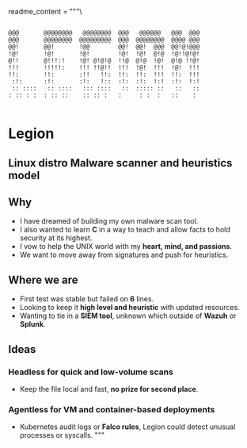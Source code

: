 
readme_content = """\
```
                                                        
@@@       @@@@@@@@   @@@@@@@@  @@@   @@@@@@   @@@  @@@  
@@@       @@@@@@@@  @@@@@@@@@  @@@  @@@@@@@@  @@@@ @@@  
@@!       @@!       !@@        @@!  @@!  @@@  @@!@!@@@  
!@!       !@!       !@!        !@!  !@!  @!@  !@!!@!@!  
@!!       @!!!:!    !@! @!@!@  !!@  @!@  !@!  @!@ !!@!  
!!!       !!!!!:    !!! !!@!!  !!!  !@!  !!!  !@!  !!!  
!!:       !!:       :!!   !!:  !!:  !!:  !!!  !!:  !!!  
 :!:      :!:       :!:   !::  :!:  :!:  !:!  :!:  !:!  
 :: ::::   :: ::::   ::: ::::   ::  ::::: ::   ::   ::  
: :: : :  : :: ::    :: :: :   :     : :  :   ::    :   
                                                        
```

# Legion

**Linux distro Malware scanner and heuristics model**  
---

## Why

- I have dreamed of building my own malware scan tool.
- I also wanted to learn **C** in a way to teach and allow facts to hold security at its highest.
- I vow to help the UNIX world with my **heart, mind, and passions**.
- We want to move away from signatures and push for heuristics.
## Where we are

- First test was stable but failed on **6** lines.
- Looking to keep it **high level and heuristic** with updated resources.
- Wanting to tie in a **SIEM tool**, unknown which outside of **Wazuh** or **Splunk**.

## Ideas

### **Headless for quick and low-volume scans**
- Keep the file local and fast, **no prize for second place**.

### **Agentless for VM and container-based deployments**
- Kubernetes audit logs or **Falco rules**, Legion could detect unusual processes or syscalls.
"""

